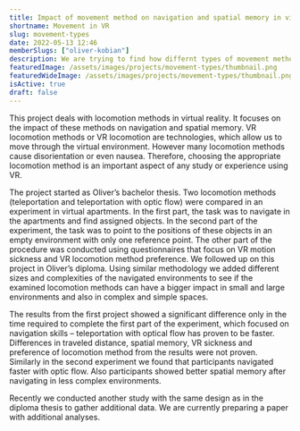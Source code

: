 ```yaml
---
title: Impact of movement method on navigation and spatial memory in virtual reality
shortname: Movement in VR
slug: movement-types
date: 2022-05-13 12:46
memberSlugs: ["oliver-kobian"]
description: We are trying to find how differnt types of movement methods in VR affect our ability to navigate
featuredImage: /assets/images/projects/movement-types/thumbnail.png
featuredWideImage: /assets/images/projects/movement-types/thumbnail.png
isActive: true
draft: false
---
```


This project deals with locomotion methods in virtual reality. It focuses on the impact of these methods on navigation and spatial memory. VR locomotion methods or VR locomotion are technologies, which allow us to move through the virtual environment. However many locomotion methods cause disorientation or even nausea. Therefore, choosing the appropriate locomotion method is an important aspect of any study or experience using VR.

The project started as Oliver’s bachelor thesis. Two locomotion methods (teleportation and teleportation with optic flow) were compared in an experiment in virtual apartments. In the first part, the task was to navigate in the apartments and find assigned objects. In the second part of the experiment, the task was to point to the positions of these objects in an empty environment with only one reference point. The other part of the procedure was conducted using questionnaires that focus on VR motion sickness and VR locomotion method preference. We followed up on this project in Oliver’s diploma. Using similar methodology we added different sizes and complexities of the navigated environments to see if the examined locomotion methods can have a bigger impact in small and large environments and also in complex and simple spaces.

The results from the first project showed a significant difference only in the time required to complete the first part of the experiment, which focused on navigation skills – teleportation with optical flow has proven to be faster. Differences in traveled distance, spatial memory, VR sickness and preference of locomotion method from the results were not proven. Similarly in the second experiment we found that participants navigated faster with optic flow. Also participants showed better spatial memory after navigating in less complex environments. 

Recently we conducted another study with the same design as in the diploma thesis to gather additional data. We are currently preparing a paper with additional analyses. 
